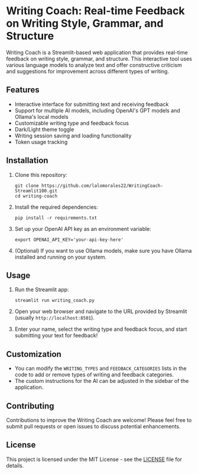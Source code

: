 # Writing Coach: Real-time Feedback on Writing Style, Grammar, and Structure

Writing Coach is a Streamlit-based web application that provides real-time feedback on writing style, grammar, and structure. This interactive tool uses various language models to analyze text and offer constructive criticism and suggestions for improvement across different types of writing.

## Features

- Interactive interface for submitting text and receiving feedback
- Support for multiple AI models, including OpenAI's GPT models and Ollama's local models
- Customizable writing type and feedback focus
- Dark/Light theme toggle
- Writing session saving and loading functionality
- Token usage tracking

## Installation

1. Clone this repository:
   ```
   git clone https://github.com/lalomorales22/WritingCoach-Streamlit100.git
   cd writing-coach
   ```

2. Install the required dependencies:
   ```
   pip install -r requirements.txt
   ```

3. Set up your OpenAI API key as an environment variable:
   ```
   export OPENAI_API_KEY='your-api-key-here'
   ```

4. (Optional) If you want to use Ollama models, make sure you have Ollama installed and running on your system.

## Usage

1. Run the Streamlit app:
   ```
   streamlit run writing_coach.py
   ```

2. Open your web browser and navigate to the URL provided by Streamlit (usually `http://localhost:8501`).

3. Enter your name, select the writing type and feedback focus, and start submitting your text for feedback!

## Customization

- You can modify the `WRITING_TYPES` and `FEEDBACK_CATEGORIES` lists in the code to add or remove types of writing and feedback categories.
- The custom instructions for the AI can be adjusted in the sidebar of the application.

## Contributing

Contributions to improve the Writing Coach are welcome! Please feel free to submit pull requests or open issues to discuss potential enhancements.

## License

This project is licensed under the MIT License - see the [LICENSE](LICENSE) file for details.
